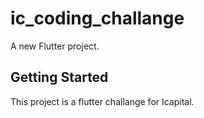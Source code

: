 # ic_coding_challange

A new Flutter project.

## Getting Started

This project is a flutter challange for Icapital.


